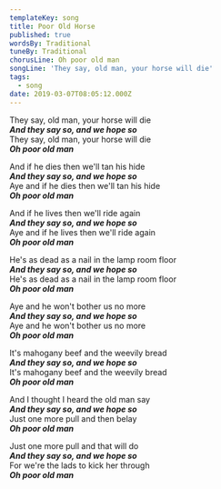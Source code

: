 ```yaml
---
templateKey: song
title: Poor Old Horse
published: true
wordsBy: Traditional
tuneBy: Traditional
chorusLine: Oh poor old man
songLine: 'They say, old man, your horse will die'
tags:
  - song
date: 2019-03-07T08:05:12.000Z
---
```

They say, old man, your horse will die\
***And they say so, and we hope so***\
They say, old man, your horse will die\
***Oh poor old man***

And if he dies then we'll tan his hide\
***And they say so, and we hope so***\
Aye and if he dies then we'll tan his hide\
***Oh poor old man***

And if he lives then we'll ride again\
***And they say so, and we hope so***\
Aye and if he lives then we'll ride again\
***Oh poor old man***

He's as dead as a nail in the lamp room floor\
***And they say so, and we hope so***\
He's as dead as a nail in the lamp room floor\
***Oh poor old man***

Aye and he won't bother us no more\
***And they say so, and we hope so***\
Aye and he won't bother us no more\
***Oh poor old man***

It's mahogany beef and the weevily bread\
***And they say so, and we hope so***\
It's mahogany beef and the weevily bread\
***Oh poor old man***

And I thought I heard the old man say\
***And they say so, and we hope so***\
Just one more pull and then belay\
***Oh poor old man***

Just one more pull and that will do\
***And they say so, and we hope so***\
For we're the lads to kick her through\
***Oh poor old man***
